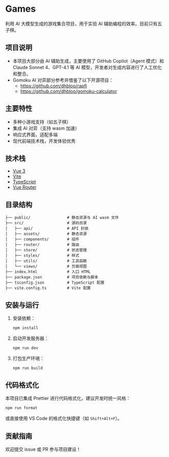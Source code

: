 # Games

利用 AI 大模型生成的游戏集合项目，用于实验 AI 辅助编程的效率。目前只有五子棋。

## 项目说明

- 本项目大部分由 AI 辅助生成，主要使用了 GitHub Copilot（Agent 模式）和 Claude Sonnet 4、GPT-4.1 等 AI 模型，开发者对生成内容进行了人工优化和整合。
- Gomoku AI 对弈部分参考并借鉴了以下开源项目：
  - https://github.com/dhbloo/rapfi
  - https://github.com/dhbloo/gomoku-calculator

## 主要特性

- 多种小游戏支持（如五子棋）
- 集成 AI 对弈（支持 wasm 加速）
- 响应式界面，适配多端
- 现代前端技术栈，开发体验优秀

## 技术栈

- [Vue 3](https://vuejs.org/)
- [Vite](https://vitejs.dev/)
- [TypeScript](https://www.typescriptlang.org/)
- [Vue Router](https://router.vuejs.org/)

## 目录结构

```
├── public/                # 静态资源与 AI wasm 文件
├── src/                   # 源码目录
│   ├── api/               # API 封装
│   ├── assets/            # 静态资源
│   ├── components/        # 组件
│   ├── router/            # 路由
│   ├── store/             # 状态管理
│   ├── styles/            # 样式
│   ├── utils/             # 工具函数
│   └── views/             # 页面视图
├── index.html             # 入口 HTML
├── package.json           # 项目依赖与脚本
├── tsconfig.json          # TypeScript 配置
├── vite.config.ts         # Vite 配置
```

## 安装与运行

1. 安装依赖：
   ```powershell
   npm install
   ```
2. 启动开发服务器：
   ```powershell
   npm run dev
   ```
3. 打包生产环境：
   ```powershell
   npm run build
   ```

## 代码格式化

本项目已集成 Prettier 进行代码格式化，建议开发时统一风格：

```powershell
npm run format
```

或直接使用 VS Code 的格式化快捷键（如 `Shift+Alt+F`）。

## 贡献指南

欢迎提交 issue 或 PR 参与项目建设！
